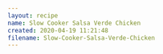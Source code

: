 ```yaml
---
layout: recipe
name: Slow Cooker Salsa Verde Chicken
created: 2020-04-19 11:21:48
filename: Slow-Cooker-Salsa-Verde-Chicken
---
```

